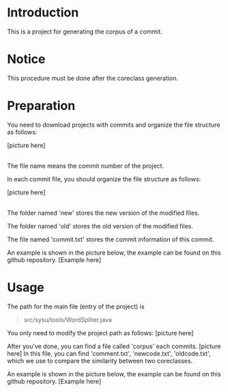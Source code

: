 # Introduction
This is a project for generating the corpus of a commit.

# Notice
This procedure must be done after the coreclass generation.

# Preparation
You need to download projects with commits and organize the file structure as follows:

[picture here]

<br/>
The file name means the commit number of the project.

In each commit file, you should organize the file structure as follows:

[picture here]

<br/>
The folder named 'new' stores the new version of the modified files.

The folder named 'old' stores the old version of the modified files.

The file named 'commit.txt' stores the commit information of this commit.

An example is shown in the picture below, the example can be found on this github repository.
[Example here]


# Usage
The path for the main file (entry of the project) is 
> src/sysu/tools/WordSpliter.java

You only need to modify the project path as follows:
[picture here]

After you've done, you can find a file called 'corpus' each commits.
[picture here]
In this file, you can find 'comment.txt', 'newcode.txt', 'oldcode.txt', which we use to compare the similarity between two coreclasses.

An example is shown in the picture below, the example can be found on this github repository.
[Example here]
